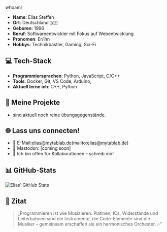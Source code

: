 whoami

- **Name**: Elias Steffen
- **Ort**: Deutschland 🇩🇪
- **Geboren**: 1996
- **Beruf**: Softwareentwickler mit Fokus auf Webentwicklung
- **Pronomen**: Er/ihn
- **Hobbys**: Technikbastler, Gaming, Sci-Fi

## 💻 Tech-Stack
- **Programmiersprachen**: Python, JavaScript, C/C++
- **Tools**: Docker, Git, VS Code, Arduino,
- **Aktuell lerne ich**: C++, Python

## 🚀 Meine Projekte
- sind aktuell noch reine übungsgegenstände. 

## 🌐 Lass uns connecten!
- 📧 E-Mail:elias@mytablab.de(mailto:elias@mytablab.de)
- 🐘 Mastodon: [coming soon]
- 💬 Ich bin offen für Kollaborationen – schreib mir!

## 📊 GitHub-Stats
![Elias' GitHub Stats](https://github-readme-stats.vercel.app/api?username=XythError&show_icons=true&theme=radical)

## 🎯 Zitat
> „Programmieren ist wie Musizieren: Platinen, ICs, Widerstände und Leiterbahnen sind die Instrumente, die Code-Elemente sind die Musiker – gemeinsam erschaffen sie ein harmonisches Orchester. 🎶“
